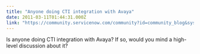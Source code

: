 ```yaml
---
title: "Anyone doing CTI integration with Avaya"
date: 2011-03-11T01:44:31.000Z
link: "https://community.servicenow.com/community?id=community_blog&sys_id=77ada6a9dbd0dbc01dcaf3231f961938"
---
```

<p>Is anyone doing CTI integration with Avaya? If so, would you mind a high-level discussion about it?</p>
